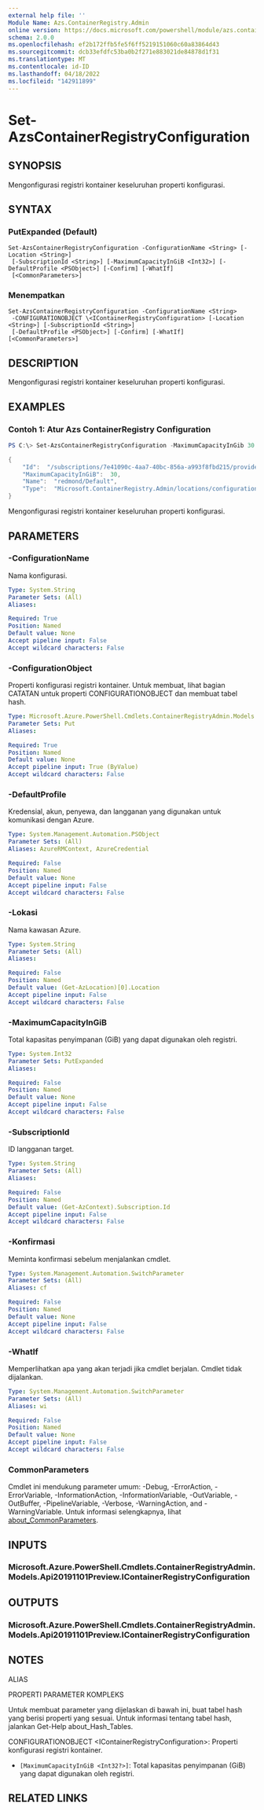 ```yaml
---
external help file: ''
Module Name: Azs.ContainerRegistry.Admin
online version: https://docs.microsoft.com/powershell/module/azs.containerregistry.admin/set-azscontainerregistryconfiguration
schema: 2.0.0
ms.openlocfilehash: ef2b172ffb5fe5f6ff5219151060c60a83864d43
ms.sourcegitcommit: dcb33efdfc53ba0b2f271e883021de84878d1f31
ms.translationtype: MT
ms.contentlocale: id-ID
ms.lasthandoff: 04/18/2022
ms.locfileid: "142911899"
---
```

# Set-AzsContainerRegistryConfiguration

## SYNOPSIS
Mengonfigurasi registri kontainer keseluruhan properti konfigurasi.

## SYNTAX

### PutExpanded (Default)
```
Set-AzsContainerRegistryConfiguration -ConfigurationName <String> [-Location <String>]
 [-SubscriptionId <String>] [-MaximumCapacityInGiB <Int32>] [-DefaultProfile <PSObject>] [-Confirm] [-WhatIf]
 [<CommonParameters>]
```

### Menempatkan
```
Set-AzsContainerRegistryConfiguration -ConfigurationName <String>
 -CONFIGURATIONOBJECT \<IContainerRegistryConfiguration> [-Location <String>] [-SubscriptionId <String>]
 [-DefaultProfile <PSObject>] [-Confirm] [-WhatIf] [<CommonParameters>]
```

## DESCRIPTION
Mengonfigurasi registri kontainer keseluruhan properti konfigurasi.

## EXAMPLES

### Contoh 1: Atur Azs ContainerRegistry Configuration
```powershell
PS C:\> Set-AzsContainerRegistryConfiguration -MaximumCapacityInGib 30 -ConfigurationName default | ConvertTo-Json

{
    "Id":  "/subscriptions/7e41090c-4aa7-40bc-856a-a993f8fbd215/providers/Microsoft.ContainerRegistry.Admin/locations/redmond/configurations/Default",
    "MaximumCapacityInGiB":  30,
    "Name":  "redmond/Default",
    "Type":  "Microsoft.ContainerRegistry.Admin/locations/configurations"
}
```

Mengonfigurasi registri kontainer keseluruhan properti konfigurasi.

## PARAMETERS

### -ConfigurationName
Nama konfigurasi.

```yaml
Type: System.String
Parameter Sets: (All)
Aliases:

Required: True
Position: Named
Default value: None
Accept pipeline input: False
Accept wildcard characters: False
```

### -ConfigurationObject
Properti konfigurasi registri kontainer.
Untuk membuat, lihat bagian CATATAN untuk properti CONFIGURATIONOBJECT dan membuat tabel hash.

```yaml
Type: Microsoft.Azure.PowerShell.Cmdlets.ContainerRegistryAdmin.Models.Api20191101Preview.IContainerRegistryConfiguration
Parameter Sets: Put
Aliases:

Required: True
Position: Named
Default value: None
Accept pipeline input: True (ByValue)
Accept wildcard characters: False
```

### -DefaultProfile
Kredensial, akun, penyewa, dan langganan yang digunakan untuk komunikasi dengan Azure.

```yaml
Type: System.Management.Automation.PSObject
Parameter Sets: (All)
Aliases: AzureRMContext, AzureCredential

Required: False
Position: Named
Default value: None
Accept pipeline input: False
Accept wildcard characters: False
```

### -Lokasi
Nama kawasan Azure.

```yaml
Type: System.String
Parameter Sets: (All)
Aliases:

Required: False
Position: Named
Default value: (Get-AzLocation)[0].Location
Accept pipeline input: False
Accept wildcard characters: False
```

### -MaximumCapacityInGiB
Total kapasitas penyimpanan (GiB) yang dapat digunakan oleh registri.

```yaml
Type: System.Int32
Parameter Sets: PutExpanded
Aliases:

Required: False
Position: Named
Default value: None
Accept pipeline input: False
Accept wildcard characters: False
```

### -SubscriptionId
ID langganan target.

```yaml
Type: System.String
Parameter Sets: (All)
Aliases:

Required: False
Position: Named
Default value: (Get-AzContext).Subscription.Id
Accept pipeline input: False
Accept wildcard characters: False
```

### -Konfirmasi
Meminta konfirmasi sebelum menjalankan cmdlet.

```yaml
Type: System.Management.Automation.SwitchParameter
Parameter Sets: (All)
Aliases: cf

Required: False
Position: Named
Default value: None
Accept pipeline input: False
Accept wildcard characters: False
```

### -WhatIf
Memperlihatkan apa yang akan terjadi jika cmdlet berjalan.
Cmdlet tidak dijalankan.

```yaml
Type: System.Management.Automation.SwitchParameter
Parameter Sets: (All)
Aliases: wi

Required: False
Position: Named
Default value: None
Accept pipeline input: False
Accept wildcard characters: False
```

### CommonParameters
Cmdlet ini mendukung parameter umum: -Debug, -ErrorAction, -ErrorVariable, -InformationAction, -InformationVariable, -OutVariable, -OutBuffer, -PipelineVariable, -Verbose, -WarningAction, and -WarningVariable. Untuk informasi selengkapnya, lihat [about_CommonParameters](http://go.microsoft.com/fwlink/?LinkID=113216).

## INPUTS

### Microsoft.Azure.PowerShell.Cmdlets.ContainerRegistryAdmin.Models.Api20191101Preview.IContainerRegistryConfiguration

## OUTPUTS

### Microsoft.Azure.PowerShell.Cmdlets.ContainerRegistryAdmin.Models.Api20191101Preview.IContainerRegistryConfiguration

## NOTES

ALIAS

PROPERTI PARAMETER KOMPLEKS

Untuk membuat parameter yang dijelaskan di bawah ini, buat tabel hash yang berisi properti yang sesuai. Untuk informasi tentang tabel hash, jalankan Get-Help about_Hash_Tables.


CONFIGURATIONOBJECT \<IContainerRegistryConfiguration>: Properti konfigurasi registri kontainer.
  - `[MaximumCapacityInGiB <Int32?>]`: Total kapasitas penyimpanan (GiB) yang dapat digunakan oleh registri.

## RELATED LINKS

